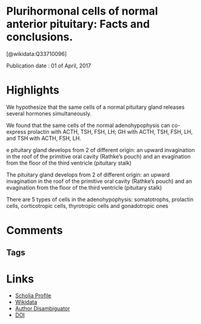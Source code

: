 
Plurihormonal cells of normal anterior pituitary: Facts and conclusions.
========================================================================
  
  [@wikidata:Q33710096]  
  
Publication date : 01 of April, 2017  

# Highlights
We hypothesize that the same cells of a normal pituitary gland releases several hormones simultaneously.

We found that the same cells of the normal adenohypophysis can co-express prolactin with ACTH, TSH, FSH, LH; GH with ACTH, TSH, FSH, LH, and TSH with ACTH, FSH, LH. 

e pituitary gland develops from 2 of different origin: an upward invagination in the roof of the primitive oral cavity (Rathke’s pouch) and an evagination from the floor of the third ventricle (pituitary stalk)

The pituitary gland develops from 2 of different origin: an upward invagination in the roof of the primitive oral cavity (Rathke’s pouch) and an evagination from the floor of the third ventricle (pituitary stalk)

There are 5 types of cells in the adenohypophysis: somatotrophs, prolactin cells, corticotropic cells, thyrotropic cells and gonadotropic ones


# Comments

## Tags

# Links
  
 * [Scholia Profile](https://scholia.toolforge.org/work/Q33710096)  
 * [Wikidata](https://www.wikidata.org/wiki/Q33710096)  
 * [Author Disambiguator](https://author-disambiguator.toolforge.org/work_item_oauth.php?id=Q33710096&batch_id=&match=1&author_list_id=&doit=Get+author+links+for+work)  
 * [DOI](https://doi.org/10.18632/ONCOTARGET.16502)  
